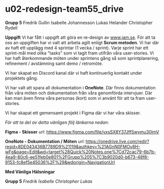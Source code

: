 # u02-redesign-team55_drive
**Grupp 5**
Fredrik Gullin
Isabelle Johannesson
Lukas Helander
Christopher Rydell

**Uppgift**
Vi har fått i uppgift att göra en re-design av www.jam.se. För att ta oss an uppgiften har vi valt att arbeta agilt enligt **Scrum metoden**. Vi har där av haft ett upplägg med 4 sprintar (1 vecka / sprint). Varje sprint har ett sprint-mål med olika "tasks" som vi tagit fram utifrån våra user-stories. Vi har haft återkommande möten under sprintens gång så som sprintplanering, refinement / avstämning samt demo / retromöte.

Vi har skapat en Discord kanal där vi haft kontinuerlig kontakt under projektets gång.

Vi har valt att spara all dokumentation i **OneNote**. Där finns dokumentation från våra möten och dokumentation från våra genomförda intervjuer. Där kan man även finna våra personas (kort) som vi använt för att ta fram user-stories.

Vi har skapat ett gemensamt projekt i Figma där vi har våra skisser.

_För att ta del av detta vänligen följ länkarna nedan:_

**Figma - Skisser**
_url:_ https://www.figma.com/file/yxsSX8Y37JffSwymu30imV

**OneNote - Dokumentation / Möten**
_url:_ https://onedrive.live.com/redir?resid=8DE043436B7789D9%21119&authkey=%21AGnN0FMOv8H-wFg&page=Edit&wd=target%28Quick%20Notes.one%7Cd72cac79-6b7b-4ea9-80c6-ee51feb0e801%2FGrupp%205%7C3b9020d0-b673-48f8-9153-fc8ef5e45036%2F%29&wdorigin=NavigationUrl

**Med Vänliga Hälsningar**

**Grupp 5**
_Fredrik_
_Isabelle_
_Christopher_
_Lukas_
